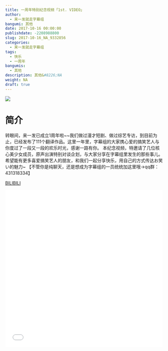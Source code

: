 ```yaml
---
title: 一周年特别纪念视频「1st. VIDEO」
author: 
  - 来一发就走字幕组
bangumi: 其他
date: 2017-10-16 00:00:00
publishdate: -2208988800
slug: 2017-10-16_NA_9332856
categories: 
  - 来一发就走字幕组
tags: 
  - 快乐
  - 一周年
bangumis: 
  - 其他
description: 其他&#8226;NA
weight: NA
draft: true
---
```


![](https://i.imgur.com/DEBqe7Z.jpg)

# 简介  
转眼间，来一发已成立1周年啦~~我们做过漫才短剧、做过综艺专访，到目前为止，已经发布了111个翻译作品。这里一年里，字幕组的大家携心爱的搞笑艺人与你度过了一段又一段的欢乐时光，感谢一路有你。
本纪念视频，特邀请了几位核心美少女成员，原声出演特别对谈企划，与大家分享在字幕组里发生的那些事儿。
希望能有更多喜爱搞笑艺人的朋友，和我们一起分享快乐，用自己的方式传达お笑い的魅力~
【不管你是纯聊天，还是想成为字幕组的一员统统加这里哦→qq群：431318334】

  [BILIBILI](https://www.bilibili.com/video/av9332856/)


<div class="vcontainer">  <iframe class='video' src="//www.bilibili.com/blackboard/player.html?aid=9332856" width="100%" height="500" frameborder="0" allowfullscreen="allowfullscreen"></iframe></div>

